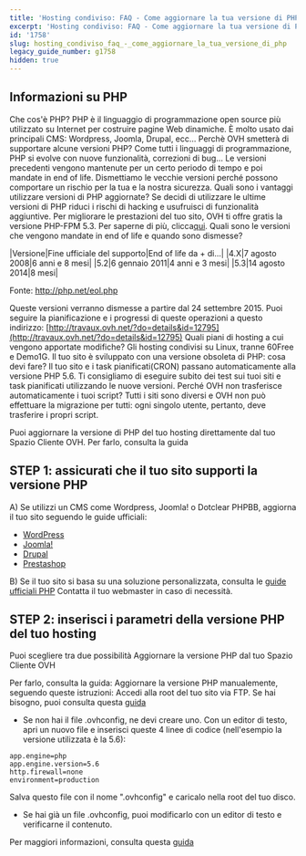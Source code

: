 ```yaml
---
title: 'Hosting condiviso: FAQ - Come aggiornare la tua versione di PHP'
excerpt: 'Hosting condiviso: FAQ - Come aggiornare la tua versione di PHP'
id: '1758'
slug: hosting_condiviso_faq_-_come_aggiornare_la_tua_versione_di_php
legacy_guide_number: g1758
hidden: true
---
```



## Informazioni su PHP
Che cos'è PHP?
PHP è il linguaggio di programmazione open source più utilizzato su Internet per costruire pagine Web dinamiche.
È molto usato dai principali CMS: Wordpress, Joomla, Drupal, ecc...
Perchè OVH smetterà di supportare alcune versioni PHP?
Come tutti i linguaggi di programmazione, PHP si evolve con nuove funzionalità, correzioni di bug... Le versioni precedenti vengono mantenute per un certo periodo di tempo e poi mandate in end of life.
Dismettiamo le vecchie versioni perché possono comportare un rischio per la tua e la nostra sicurezza.
Quali sono i vantaggi utilizzare versioni di PHP aggiornate?
Se decidi di utilizzare le ultime versioni di PHP riduci i rischi di hacking e usufruisci di funzionalità aggiuntive.
Per migliorare le prestazioni del tuo sito, OVH ti offre gratis la versione PHP-FPM 5.3. Per saperne di più, clicca[qui](https://www.ovh.it/hosting-web/ottimizzazione-php-fpm.xml).
Quali sono le versioni che vengono mandate in end of life e quando sono dismesse?

|Versione|Fine ufficiale del supporto|End of life da + di...|
|4.X|7 agosto 2008|6 anni e 8 mesi|
|5.2|6 gennaio 2011|4 anni e 3 mesi|
|5.3|14 agosto 2014|8 mesi|


Fonte: http://php.net/eol.php

Queste versioni verranno dismesse a partire dal 24 settembre 2015. Puoi seguire la pianificazione e i progressi di queste operazioni a questo indirizzo: [http://travaux.ovh.net/?do=details&id=12795](http://travaux.ovh.net/?do=details&id=12795)
Quali piani di hosting a cui vengono apportate modifiche?
Gli hosting condivisi su Linux, tranne 60Free e Demo1G.
Il tuo sito è sviluppato con una versione obsoleta di PHP: cosa devi fare?
Il tuo sito e i task pianificati(CRON) passano automaticamente alla versione PHP 5.6.
Ti consigliamo di eseguire subito dei test sui tuoi siti e task pianificati utilizzando le nuove versioni.
Perché OVH non trasferisce automaticamente i tuoi script?
Tutti i siti sono diversi e OVH non può effettuare la migrazione per tutti: ogni singolo utente, pertanto, deve trasferire i propri script.

Puoi aggiornare la versione di PHP del tuo hosting direttamente dal tuo Spazio Cliente OVH. Per farlo, consulta la guida []({legacy}1999)


## STEP 1: assicurati che il tuo sito supporti la versione PHP
A) Se utilizzi un CMS come Wordpress, Joomla! o Dotclear PHPBB, aggiorna il tuo sito seguendo le guide ufficiali:

- [WordPress](https://codex.wordpress.org/Upgrading_WordPress)
- [Joomla!](https://docs.joomla.org/Portal:Upgrading_Versions/en)
- [Drupal](https://www.drupal.org/upgrade)
- [Prestashop](http://doc.prestashop.com/spacedirectory/view.action)


B) Se il tuo sito si basa su una soluzione personalizzata, consulta le [guide ufficiali PHP](http://php.net/manual/en/appendices.php)
Contatta il tuo webmaster in caso di necessità.


## STEP 2: inserisci i parametri della versione PHP del tuo hosting
Puoi scegliere tra due possibilità
Aggiornare la versione PHP dal tuo Spazio Cliente OVH

Per farlo, consulta la guida: []({legacy}1999)
Aggiornare la versione PHP manualemente, seguendo queste istruzioni:
Accedi alla root del tuo sito via FTP. Se hai bisogno, puoi consulta questa [guida](https://www.ovh.it/g1380.hosting_condiviso_guida_allutilizzo_di_filezilla)


- Se non hai il file .ovhconfig, ne devi creare uno. Con un editor di testo, apri un nuovo file e inserisci queste 4 linee di codice (nell'esempio la versione utilizzata è la 5.6):


```
app.engine=php
app.engine.version=5.6
http.firewall=none
environment=production
```



Salva questo file con il nome ".ovhconfig" e caricalo nella root del tuo disco.


- Se hai già un file .ovhconfig, puoi modificarlo con un editor di testo e verificarne il contenuto.


Per maggiori informazioni, consulta questa [guida](https://www.ovh.it/g1207.configurare-php-hosting-web)

